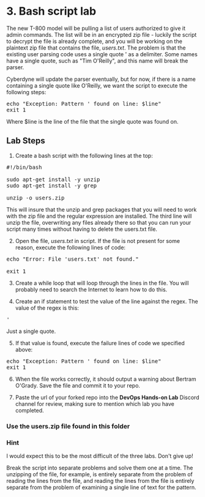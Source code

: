 # 3. Bash script lab

The new T-800 model will be pulling a list of users authorized to give it admin commands. The list will be 
in an encrypted zip file - luckily the script to decrypt the file is already complete, and you will be working on 
the plaintext zip file that contains the file, *users.txt*. The problem is that the existing user parsing code uses
a single quote ' as a delimiter. Some names have a single quote, such as "Tim O'Reilly", and this name will break the parser.

Cyberdyne will update the parser eventually, but for now, if there is a name containing a single quote like O'Reilly, we want the script to execute the following steps:

<pre>
echo "Exception: Pattern ' found on line: $line"
exit 1
</pre>

Where $line is the line of the file that the single quote was found on.

## Lab Steps

1. Create a bash script with the following lines at the top:

<pre>#!/bin/bash

sudo apt-get install -y unzip
sudo apt-get install -y grep

unzip -o users.zip</pre>

This will insure that the unzip and grep packages that you will need to work with the zip file and the regular expression are installed.
The third line will unzip the file, overwriting any files already there so that you can run your script many times without having to delete the users.txt file.

2. Open the file, *users.txt* in script. If the file is not present for some reason, execute the following lines of code:
<pre>echo "Error: File 'users.txt' not found."

exit 1</pre>

3. Create a while loop that will loop through the lines in the file. You will probably need to search the Internet to learn how to do this.

4. Create an if statement to test the value of the line against the regex. The value of the regex is this:

<pre>'</pre>

Just a single quote.

5. If that value is found, execute the failure lines of code we specified above: 

<pre>
echo "Exception: Pattern ' found on line: $line"
exit 1
</pre>

6. When the file works correctly, it should output a warning about Bertram O'Grady. Save the file and commit it to your repo.

7. Paste the url of your forked repo into the **DevOps Hands-on Lab** Discord channel for review, making sure to mention which lab you have completed.

### Use the users.zip file found in this folder

### Hint
I would expect this to be the most difficult of the three labs. Don't give up!

Break the script into separate problems and solve them one at a time. The unzipping of the file, for example, is entirely separate from the problem of reading the lines from the file, and reading the lines from the file is entirely separate from the problem of examining a single line of text for the pattern.
